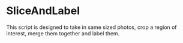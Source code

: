 # SliceAndLabel
This script is designed to take in same sized photos, crop a region of interest, merge them together and label them.

